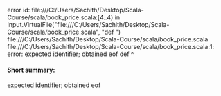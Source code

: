 error id: file:///C:/Users/Sachith/Desktop/Scala-Course/scala/book_price.scala:[4..4) in Input.VirtualFile("file:///C:/Users/Sachith/Desktop/Scala-Course/scala/book_price.scala", "def ")
file:///C:/Users/Sachith/Desktop/Scala-Course/scala/book_price.scala
file:///C:/Users/Sachith/Desktop/Scala-Course/scala/book_price.scala:1: error: expected identifier; obtained eof
def 
    ^
#### Short summary: 

expected identifier; obtained eof